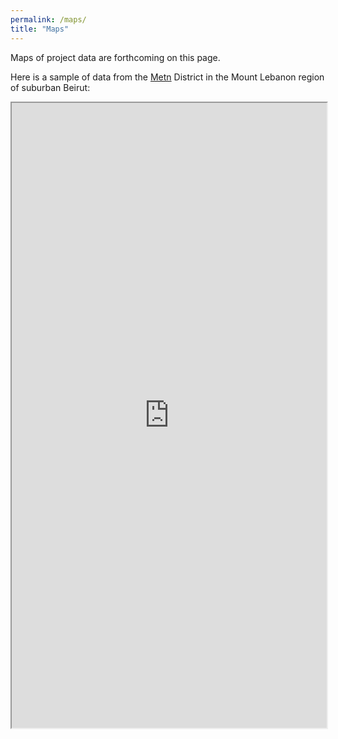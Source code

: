 ```yaml
---
permalink: /maps/
title: "Maps"
---
```


Maps of project data are forthcoming on this page. 

Here is a sample of data from the [Metn](https://en.wikipedia.org/wiki/Matn_District) District in the Mount Lebanon region of suburban Beirut: 


<iframe src="https://llbeirut.github.io/assets/webapps/Metn/#13/33.9221/35.6341" width="100%" height="1000"></iframe>

